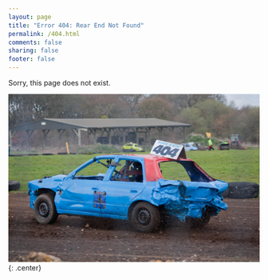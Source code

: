 ```yaml
---
layout: page
title: "Error 404: Rear End Not Found"
permalink: /404.html
comments: false
sharing: false
footer: false
---
```


Sorry, this page does not exist.

![404 Rear End Not Found](/404.jpg){: .center}
